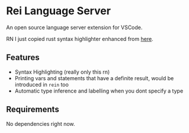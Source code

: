 # Rei Language Server

An open source language server extension for VSCode.

RN I just copied rust syntax highlighter enhanced from [here](https://github.com/dustypomerleau/rust-syntax/blob/master/syntaxes/rust.tmLanguage.json).

## Features

- Syntax Highlighting (really only this rn)
- Printing vars and statements that have a definite result, would be introduced in `rein` too
- Automatic type inference and labelling when you dont specify a type

## Requirements

No dependencies right now.
